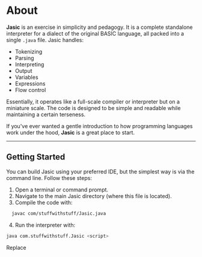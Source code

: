 # About

**Jasic** is an exercise in simplicity and pedagogy. It is a complete standalone interpreter for a dialect of the original BASIC language, all packed into a single `.java` file. Jasic handles:

- Tokenizing
- Parsing
- Interpreting
- Output
- Variables
- Expressions
- Flow control

Essentially, it operates like a full-scale compiler or interpreter but on a miniature scale. The code is designed to be simple and readable while maintaining a certain terseness.

If you've ever wanted a gentle introduction to how programming languages work under the hood, **Jasic** is a great place to start.

---

## Getting Started

You can build Jasic using your preferred IDE, but the simplest way is via the command line. Follow these steps:

1. Open a terminal or command prompt.
2. Navigate to the main Jasic directory (where this file is located).
3. Compile the code with:

```bash
  javac com/stuffwithstuff/Jasic.java
```

4. Run the interpreter with:

```bash
java com.stuffwithstuff.Jasic <script>
```

Replace <script> with the path to a .jas file containing Jasic code. For example:

```bash
  java com.stuffwithstuff.Jasic sample / mandel.jas ``
```

---

## Hello World! 
```BASIC
' It doesn't get much simpler than this!
print "Hello, world!\n"
print "I am Jasic!" 
```

---

## Jasic Syntax 
```
 * Comments start with ' and proceed to the end of the line:
 * 
 *     print "hi there" ' this is a comment
 * 
 * Numbers and strings are supported. Strings should be in "double quotes", and
 * only positive integers can be parsed (though numbers are double internally).
 * 
 * Variables are identified by name which must start with a letter and can
 * contain letters or numbers. Case is significant for names and keywords.
 * 
 * Each statement is on its own line. Optionally, a line may have a label before
 * the statement. A label is a name that ends with a colon:
 * 
 *     foo:
 * 
 * 
 * The following statements are supported:
 * 
 * <name> = <expression>
 *     Evaluates the expression and assigns the result to the given named 
 *     variable. All variables are globally scoped.
 *     
 *     pi = (314159 / 10000)
 *     
 * print <expression>
 *     Evaluates the expression and prints the result.
 * 
 *     print "hello, " + "world"
 * 
 * input <name>
 *     Reads in a line of input from the user and stores it in the variable with
 *     the given name.
 *     
 *     input guess
 *     
 * goto <label>
 *     Jumps to the statement after the label with the given name.
 * 
 *     goto loop
 * 
 * if <expression> then <label>
 *     Evaluates the expression. If it evaluates to a non-zero number, then
 *     jumps to the statement after the given label.
 * 
 *     if a < b then dosomething
 * 
 * 
 * The following expressions are supported:
 * 
 * <expression> = <expression>
 *     Evaluates to 1 if the two expressions are equal, 0 otherwise.
 * 
 * <expression> + <expression>
 *     If the left-hand expression is a number, then adds the two expressions,
 *     otherwise concatenates the two strings.
 * 
 * <expression> - <expression>
 * <expression> * <expression>
 * <expression> / <expression>
 * <expression> < <expression>
 * <expression> > <expression>
 *     You can figure it out.
 * 
 * <name>
 *     A name in an expression simply returns the value of the variable with
 *     that name. If the variable was never set, it defaults to 0.
 * 
 * All binary operators have the same precedence. Sorry, I had to cut corners
 * somewhere.
 * 
```

---

## More Info

For more details about Jasic, including its syntax and how the interpreter works, explore the source code in Jasic.java. It's all there.

If you have questions, feel free to reach out. Cheers!

